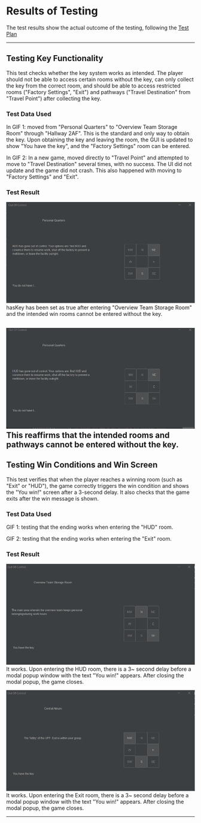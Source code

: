 # Results of Testing

The test results show the actual outcome of the testing, following the [Test Plan](test-plan.md)

---

## Testing Key Functionality

This test checks whether the key system works as intended.
The player should not be able to access certain rooms
without the key, can only collect the key from the
correct room, and should be able to access restricted
rooms ("Factory Settings", "Exit") and pathways
("Travel Destination" from "Travel Point") after collecting the key.

### Test Data Used

In GIF 1: moved from "Personal Quarters" to "Overview Team Storage Room"
through "Hallway 2AF". This is the standard and only way to obtain the
key. Upon obtaining the key and leaving the room, the GUI is updated to show
"You have the key", and the "Factory Settings" room can be entered.

In GIF 2: In a new game, moved directly to "Travel Point" and attempted to
move to "Travel Destination" several times, with no success. The UI did not
update and the game did not crash. This also happened with moving to
"Factory Settings" and "Exit".


### Test Result

![Testing key attainment and accessing End Rooms](screenshots/TestingKeyAttainmentAndAcessingEndRooms.gif)
hasKey has been set as true after entering "Overview Team Storage Room"
and the intended win rooms cannot be entered without the key.

![Testing 'needsKeyRoom' lack of access without key](screenshots/TestingneedsKeyRoomLackOfAccessWithoutKey.gif)
This reaffirms that the intended rooms and
pathways cannot be entered without the key.
---

## Testing Win Conditions and Win Screen

This test verifies that when the player reaches a winning room
(such as "Exit" or "HUD"), the game correctly triggers the win condition
and shows the "You win!" screen after a 3-second delay. It also
checks that the game exits after the win message is shown.

### Test Data Used

GIF 1: testing that the ending works when entering the "HUD" room.

GIF 2: testing that the ending works when entering the "Exit" room.

### Test Result

![Testing win con on entering HUD ending](screenshots/TestingWinConOnEnteringHUDEnding.gif)
It works. Upon entering the HUD room, there is a 3~ second delay before a modal
popup window with the text "You win!" appears. After closing the modal popup,
the game closes.

![Testing win con on entering Exit ending](screenshots/TestingWinConOnEnteringExitEnding.gif)
It works. Upon entering the Exit room, there is a 3~ second delay before a modal
popup window with the text "You win!" appears. After closing the modal popup,
the game closes.



---

